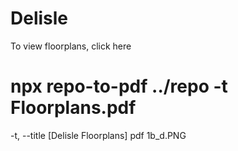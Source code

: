 # Delisle
To view floorplans, click here
# npx repo-to-pdf ../repo -t Floorplans.pdf
-t, --title [Delisle Floorplans]
pdf 1b_d.PNG
